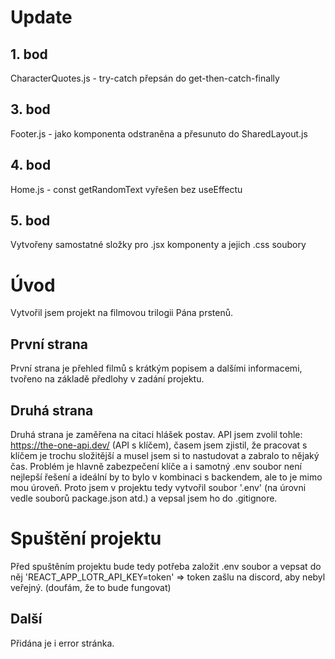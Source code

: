 # Update

## 1. bod

CharacterQuotes.js - try-catch přepsán do get-then-catch-finally

## 3. bod

Footer.js - jako komponenta odstraněna a přesunuto do SharedLayout.js

## 4. bod

Home.js - const getRandomText vyřešen bez useEffectu

## 5. bod

Vytvořeny samostatné složky pro .jsx komponenty a jejich .css soubory

#

# Úvod

Vytvořil jsem projekt na filmovou trilogii Pána prstenů.

## První strana

První strana je přehled filmů s krátkým popisem a dalšími informacemi, tvořeno na základě předlohy v zadání projektu.

## Druhá strana

Druhá strana je zaměřena na citaci hlášek postav. API jsem zvolil tohle: https://the-one-api.dev/ (API s klíčem), časem jsem zjistil, že pracovat s klíčem je trochu složitější a musel jsem si to nastudovat a zabralo to nějaký čas. Problém je hlavně zabezpečení klíče a i samotný .env soubor není nejlepší řešení a ideální by to bylo v kombinaci s backendem, ale to je mimo mou úroveň.
Proto jsem v projektu tedy vytvořil soubor '.env' (na úrovni vedle souborů package.json atd.) a vepsal jsem ho do .gitignore.

# Spuštění projektu

Před spuštěním projektu bude tedy potřeba založit .env soubor a vepsat do něj 'REACT_APP_LOTR_API_KEY=token' => token zašlu na discord, aby nebyl veřejný. (doufám, že to bude fungovat)

## Další

Přidána je i error stránka.
